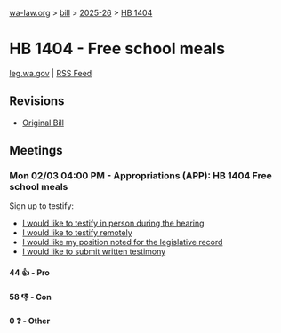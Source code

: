 [wa-law.org](/) > [bill](/bill/) > [2025-26](/bill/2025-26/) > [HB 1404](/bill/2025-26/hb/1404/)

# HB 1404 - Free school meals
[leg.wa.gov](https://app.leg.wa.gov/billsummary?BillNumber=1404&Year=2025&Initiative=false) | [RSS Feed](./rss.xml)

## Revisions
* [Original Bill](1/)

## Meetings
### Mon 02/03 04:00 PM - Appropriations (APP): HB 1404 Free school meals
Sign up to testify:
* [I would like to testify in person during the hearing](https://app.leg.wa.gov/csi/Testifier/Add?chamber=House&mId=32685&aId=162722&caId=25348&tId=1)
* [I would like to testify remotely](https://app.leg.wa.gov/csi/Testifier/Add?chamber=House&mId=32685&aId=162722&caId=25348&tId=2)
* [I would like my position noted for the legislative record](https://app.leg.wa.gov/csi/Testifier/Add?chamber=House&mId=32685&aId=162722&caId=25348&tId=3)
* [I would like to submit written testimony](https://app.leg.wa.gov/csi/Testifier/Add?chamber=House&mId=32685&aId=162722&caId=25348&tId=4)

#### 44 👍 - Pro

#### 58 👎 - Con

#### 0 ❓ - Other
